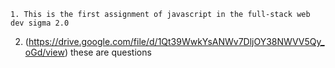    

    1. This is the first assignment of javascript in the full-stack web dev sigma 2.0
  2. (https://drive.google.com/file/d/1Qt39WwkYsANWv7DljOY38NWVV5Qy_oGd/view) these are questions